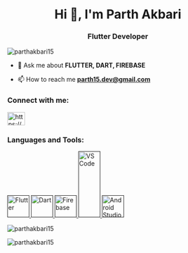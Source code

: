 <h1 align="center">Hi 👋, I'm Parth Akbari</h1>
<h3 align="center">Flutter Developer</h3>

<p align="left"> <img src="https://komarev.com/ghpvc/?username=parthakbari15&label=Profile%20views&color=0e75b6&style=flat" alt="parthakbari15" /> </p>

- 💬 Ask me about **FLUTTER, DART, FIREBASE**

- 📫 How to reach me **parth15.dev@gmail.com**

<h3 align="left">Connect with me:</h3>
<p align="left">
<a href="https://www.linkedin.com/in/parth-akbari-b93968214" target="blank"><img align="center" src="https://raw.githubusercontent.com/rahuldkjain/github-profile-readme-generator/master/src/images/icons/Social/linked-in-alt.svg" alt="https://www.linkedin.com/in/parth-akbari-22696b214" height="30" width="40" /></a>
</p>

<h3 align="left">Languages and Tools:</h3>
<p align="left"> <a href="" target="_blank"> <img src="https://storage.googleapis.com/cms-storage-bucket/6a07d8a62f4308d2b854.svg" alt="Flutter" width="50" height="50"/> </a> <a href="" target="_blank"> <img src="https://dart.dev/assets/img/U_EV6NzwXm-443.svg" alt="Dart" width="50" height="50"/> </a> <a href="" target="_blank"> <img src="https://www.gstatic.com/devrel-devsite/prod/vd906e53f099e628a2c079fcd932eaf4d8ec6809dab19b3d79a915c60d6afdd75/firebase/images/lockup-dark-theme.svg" alt="Firebase" width="50" height="50"/> </a><a href="" target="_blank"> <img src="https://www.svgrepo.com/show/374171/vscode.svg" alt="VS Code" width="50" height="150"/> </a><a href="" target="_blank"> <img src="https://miro.medium.com/v2/resize:fit:720/format:webp/1*hIPizC2hYSjp7y8TI9SY1w.png" alt="Android Studio" width="50" height="50"/> </a></p>   

<p><img align="center" src="https://github-readme-stats.vercel.app/api/top-langs?username=parthakbari15&show_icons=true&locale=en&layout=compact" alt="parthakbari15" /></p>

<p><img align="center" src="https://github-readme-streak-stats.herokuapp.com/?user=parthakbari15&" alt="parthakbari15" /></p>
